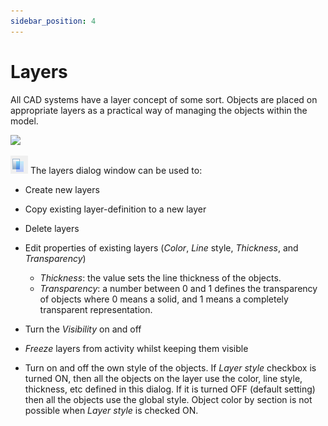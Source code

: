 ```yaml
---
sidebar_position: 4
---
```

# Layers

All CAD systems have a layer concept of some sort. Objects are placed on appropriate layers as a practical way of managing the objects within the model.

<!-- /wp:paragraph -->

<!-- wp:image {"align":"center","id":32727,"width":521,"height":237,"sizeSlug":"full","linkDestination":"media"} -->

[![](https://Consteelsoftware.com/wp-content/uploads/2022/02/Dlg.jpg)](./img/wp-content-uploads-2022-02-Dlg.jpg)

<!-- /wp:image -->

<!-- wp:paragraph -->

![](./img/wp-content-uploads-2021-04-5-5-layers-ico.png) The layers dialog window can be used to:

<!-- /wp:paragraph -->

<!-- wp:list {"className":"is-style-arrow"} -->

- Create new layers

- Copy existing layer-definition to a new layer

- Delete layers

- Edit properties of existing layers (_Color_, _Line_ style, _Thickness_, and _Transparency_)

  - _Thickness_: the value sets the line thickness of the objects.
  - _Transparency_: a number between 0 and 1 defines the transparency of objects where 0 means a solid, and 1 means a completely transparent representation.

- Turn the _Visibility_ on and off

- _Freeze_ layers from activity whilst keeping them visible

- Turn on and off the own style of the objects. If _Layer style_ checkbox is turned ON, then all the objects on the layer use the color, line style, thickness, etc defined in this dialog. If it is turned OFF (default setting) then all the objects use the global style. Object color by section is not possible when _Layer style_ is checked ON.

<!-- /wp:list -->

<!-- wp:paragraph -->

<!-- /wp:paragraph -->
